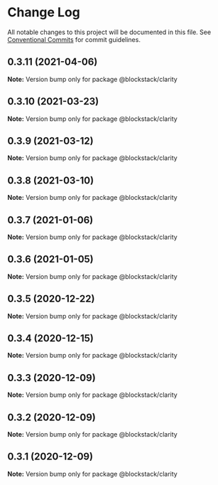 # Change Log

All notable changes to this project will be documented in this file.
See [Conventional Commits](https://conventionalcommits.org) for commit guidelines.

## 0.3.11 (2021-04-06)

**Note:** Version bump only for package @blockstack/clarity





## 0.3.10 (2021-03-23)

**Note:** Version bump only for package @blockstack/clarity





## 0.3.9 (2021-03-12)

**Note:** Version bump only for package @blockstack/clarity





## 0.3.8 (2021-03-10)

**Note:** Version bump only for package @blockstack/clarity





## 0.3.7 (2021-01-06)

**Note:** Version bump only for package @blockstack/clarity





## 0.3.6 (2021-01-05)

**Note:** Version bump only for package @blockstack/clarity





## 0.3.5 (2020-12-22)

**Note:** Version bump only for package @blockstack/clarity





## 0.3.4 (2020-12-15)

**Note:** Version bump only for package @blockstack/clarity





## 0.3.3 (2020-12-09)

**Note:** Version bump only for package @blockstack/clarity





## 0.3.2 (2020-12-09)

**Note:** Version bump only for package @blockstack/clarity





## 0.3.1 (2020-12-09)

**Note:** Version bump only for package @blockstack/clarity
